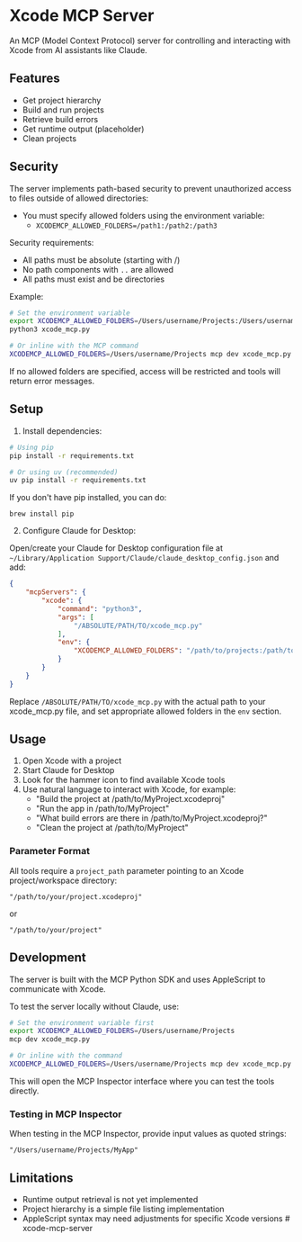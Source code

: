 # Xcode MCP Server

An MCP (Model Context Protocol) server for controlling and interacting with Xcode from AI assistants like Claude.

## Features

- Get project hierarchy
- Build and run projects
- Retrieve build errors
- Get runtime output (placeholder)
- Clean projects

## Security

The server implements path-based security to prevent unauthorized access to files outside of allowed directories:

- You must specify allowed folders using the environment variable:
  - `XCODEMCP_ALLOWED_FOLDERS=/path1:/path2:/path3`

Security requirements:
- All paths must be absolute (starting with /)
- No path components with `..` are allowed
- All paths must exist and be directories

Example:
```bash
# Set the environment variable
export XCODEMCP_ALLOWED_FOLDERS=/Users/username/Projects:/Users/username/checkouts
python3 xcode_mcp.py

# Or inline with the MCP command
XCODEMCP_ALLOWED_FOLDERS=/Users/username/Projects mcp dev xcode_mcp.py
```

If no allowed folders are specified, access will be restricted and tools will return error messages.

## Setup

1. Install dependencies:

```bash
# Using pip
pip install -r requirements.txt

# Or using uv (recommended)
uv pip install -r requirements.txt
```

If you don't have pip installed, you can do:
```
brew install pip
```

2. Configure Claude for Desktop:

Open/create your Claude for Desktop configuration file at `~/Library/Application Support/Claude/claude_desktop_config.json` and add:

```json
{
    "mcpServers": {
        "xcode": {
            "command": "python3",
            "args": [
                "/ABSOLUTE/PATH/TO/xcode_mcp.py"
            ],
            "env": {
                "XCODEMCP_ALLOWED_FOLDERS": "/path/to/projects:/path/to/other/projects"
            }
        }
    }
}
```

Replace `/ABSOLUTE/PATH/TO/xcode_mcp.py` with the actual path to your xcode_mcp.py file, and set appropriate allowed folders in the `env` section.

## Usage

1. Open Xcode with a project
2. Start Claude for Desktop
3. Look for the hammer icon to find available Xcode tools
4. Use natural language to interact with Xcode, for example:
   - "Build the project at /path/to/MyProject.xcodeproj"
   - "Run the app in /path/to/MyProject"
   - "What build errors are there in /path/to/MyProject.xcodeproj?"
   - "Clean the project at /path/to/MyProject"

### Parameter Format

All tools require a `project_path` parameter pointing to an Xcode project/workspace directory:

```
"/path/to/your/project.xcodeproj"
```

or

```
"/path/to/your/project"
```

## Development

The server is built with the MCP Python SDK and uses AppleScript to communicate with Xcode.

To test the server locally without Claude, use:

```bash
# Set the environment variable first
export XCODEMCP_ALLOWED_FOLDERS=/Users/username/Projects
mcp dev xcode_mcp.py

# Or inline with the command
XCODEMCP_ALLOWED_FOLDERS=/Users/username/Projects mcp dev xcode_mcp.py
```

This will open the MCP Inspector interface where you can test the tools directly.

### Testing in MCP Inspector

When testing in the MCP Inspector, provide input values as quoted strings:

```
"/Users/username/Projects/MyApp"
```

## Limitations

- Runtime output retrieval is not yet implemented
- Project hierarchy is a simple file listing implementation
- AppleScript syntax may need adjustments for specific Xcode versions # xcode-mcp-server
